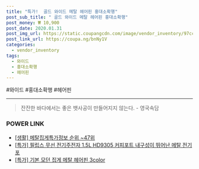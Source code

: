 ```yaml
--- 
title: "특가!  골드 와이드 메탈 헤어핀 홍대소확행" 
post_sub_title: " 골드 와이드 메탈 헤어핀 홍대소확행" 
post_money: ₩ 10,900 
post_date: 2020.01.31 
post_img_url: https://static.coupangcdn.com/image/vendor_inventory/97cc/0e1f09be116fed9dd28955fa6ee62bc4ddbc2479e5d2f142ca5a2130e743.jpg 
post_link_url: https://coupa.ng/bnNy1V 
categories: 
  - vendor_inventory 
tags: 
  - 와이드 
  - 홍대소확행 
  - 헤어핀 
--- 
```

  #와이드 #홍대소확행 #헤어핀 
<hr> 

> 잔잔한 바다에서는 좋은 뱃사공이 만들어지지 않는다. - 영국속담 


### POWER LINK

* <a href="https://blog.naver.com/sakai111/221773106419" target="_blank"> [생활] 메탈집게특가정보 순위 ~47위</a>
* <a href="https://blog.naver.com/santokki14/221791290096" target="_blank">[특가] 필립스 무선 전기주전자 1.5L HD9305 커피포트 내구성이 뛰어난 메탈 전기포</a>
* <a href="https://blog.naver.com/sakai111/221792125752" target="_blank">[특가] 기본 모던 집게 메탈 헤어핀 3color</a>

